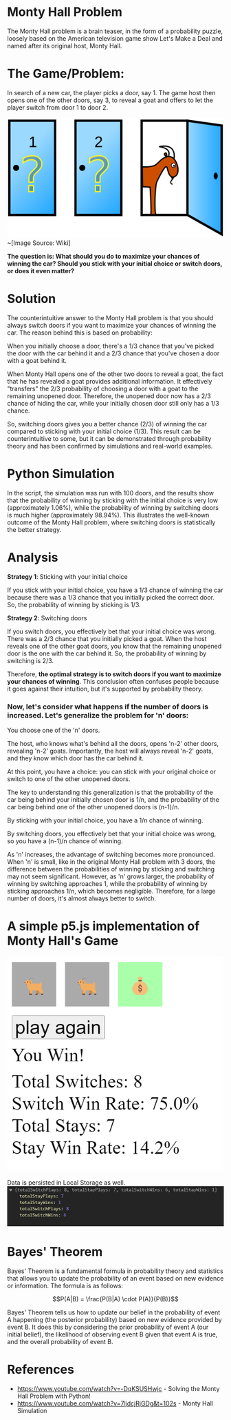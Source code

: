 # Monty Hall Problem

The Monty Hall problem is a brain teaser, in the form of a probability puzzle, loosely based on the American television game show Let's Make a Deal and named after its original host, Monty Hall. 

# The Game/Problem:

In search of a new car, the player picks a door, say 1. The game host then opens one of the other doors, say 3, to reveal a goat and offers to let the player switch from door 1 to door 2.

![Monty Hall Problem Graphic](Monty_open_door.svg.png) ~[Image Source: Wiki]

**The question is: What should you do to maximize your chances of winning the car? Should you stick with your initial choice or switch doors, or does it even matter?**

# Solution

The counterintuitive answer to the Monty Hall problem is that you should always switch doors if you want to maximize your chances of winning the car. The reason behind this is based on probability:

When you initially choose a door, there's a 1/3 chance that you've picked the door with the car behind it and a 2/3 chance that you've chosen a door with a goat behind it.

When Monty Hall opens one of the other two doors to reveal a goat, the fact that he has revealed a goat provides additional information. It effectively "transfers" the 2/3 probability of choosing a door with a goat to the remaining unopened door. Therefore, the unopened door now has a 2/3 chance of hiding the car, while your initially chosen door still only has a 1/3 chance.

So, switching doors gives you a better chance (2/3) of winning the car compared to sticking with your initial choice (1/3). This result can be counterintuitive to some, but it can be demonstrated through probability theory and has been confirmed by simulations and real-world examples.

# Python Simulation

In the script, the simulation was run with 100 doors, and the results show that the probability of winning by sticking with the initial choice is very low (approximately 1.06%), while the probability of winning by switching doors is much higher (approximately 98.94%). This illustrates the well-known outcome of the Monty Hall problem, where switching doors is statistically the better strategy.

# Analysis

**Strategy 1**: Sticking with your initial choice

If you stick with your initial choice, you have a 1/3 chance of winning the car because there was a 1/3 chance that you initially picked the correct door. So, the probability of winning by sticking is 1/3.

**Strategy 2**: Switching doors

If you switch doors, you effectively bet that your initial choice was wrong. There was a 2/3 chance that you initially picked a goat. When the host reveals one of the other goat doors, you know that the remaining unopened door is the one with the car behind it. So, the probability of winning by switching is 2/3.

Therefore, **the optimal strategy is to switch doors if you want to maximize your chances of winning**. This conclusion often confuses people because it goes against their intuition, but it's supported by probability theory.

### Now, let's consider what happens if the number of doors is increased. Let's generalize the problem for 'n' doors:

You choose one of the 'n' doors.

The host, who knows what's behind all the doors, opens 'n-2' other doors, revealing 'n-2' goats. Importantly, the host will always reveal 'n-2' goats, and they know which door has the car behind it.

At this point, you have a choice: you can stick with your original choice or switch to one of the other unopened doors.

The key to understanding this generalization is that the probability of the car being behind your initially chosen door is 1/n, and the probability of the car being behind one of the other unopened doors is (n-1)/n.

By sticking with your initial choice, you have a 1/n chance of winning.

By switching doors, you effectively bet that your initial choice was wrong, so you have a (n-1)/n chance of winning.

As 'n' increases, the advantage of switching becomes more pronounced. When 'n' is small, like in the original Monty Hall problem with 3 doors, the difference between the probabilities of winning by sticking and switching may not seem significant. However, as 'n' grows larger, the probability of winning by switching approaches 1, while the probability of winning by sticking approaches 1/n, which becomes negligible. Therefore, for a large number of doors, it's almost always better to switch.

# A simple p5.js implementation of Monty Hall's Game

![Monty Hall Game](image.png)

Data is persisted in Local Storage as well.
![Monty Hall Game - Local Storage](image-1.png)

# Bayes' Theorem

Bayes' Theorem is a fundamental formula in probability theory and statistics that allows you to update the probability of an event based on new evidence or information. The formula is as follows:


$$P(A|B) = \frac{P(B|A) \cdot P(A)}{P(B)}$$


Bayes' Theorem tells us how to update our belief in the probability of event A happening (the posterior probability) based on new evidence provided by event B. It does this by considering the prior probability of event A (our initial belief), the likelihood of observing event B given that event A is true, and the overall probability of event B.

# References

- https://www.youtube.com/watch?v=-DqKSUSHwjc - Solving the Monty Hall Problem with Python!
- https://www.youtube.com/watch?v=7ljdcjRjGDg&t=102s - Monty Hall Simulation